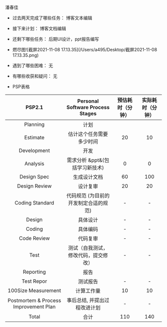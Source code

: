 潘春佳

- 过去两天完成了哪些任务：
  博客文本编辑
- 接下来计划：
  博客文档编辑
- 还剩下哪些任务：
  后期UI设计，ppt报告编写
- 燃尽图![截屏2021-11-08 17.13.35](/Users/a495/Desktop/截屏2021-11-08 17.13.35.png)



- 遇到了哪些困难：
  无
- 有哪些收获和疑问：
  无
- PSP表格

|                PSP2.1                 |   Personal Software Process Stages    | 预估耗时（分钟） | 实际耗时（分钟） |
| :-----------------------------------: | :-----------------------------------: | :--------------: | :--------------: |
|               Planning                |                 计划                  |                  |                  |
|               Estimate                |       估计这个任务需要多少时间        |        20        |        10        |
|              Development              |                 开发                  |                  |                  |
|               Analysis                |    需求分析 &ppt&(包括学习新技术)     |        0         |        0         |
|              Design Spec              |             生成设计文档              |        60        |       100        |
|             Design Review             |               设计复审                |        20        |        20        |
|            Coding Standard            | 代码规范 (为目前的开发制定合适的规范) |        -         |        -         |
|                Design                 |               具体设计                |        -         |        -         |
|                Coding                 |               具体编码                |        -         |        -         |
|              Code Review              |               代码复审                |        -         |        -         |
|                 Test                  | 测试（自我测试，修改代码，提交修改）  |        -         |        -         |
|               Reporting               |                 报告                  |                  |                  |
|              Test Repor               |               测试报告                |        -         |        -         |
|          100Size Measurement          |              计算工作量               |        10        |        10        |
| Postmortem & Process Improvement Plan |     事后总结, 并提出过程改进计划      |        -         |        -         |
|                 Total                 |                 合计                  |       110        |       140        |